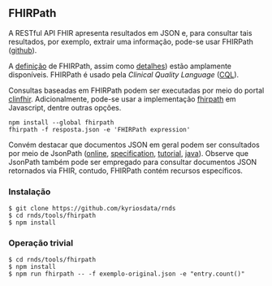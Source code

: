 ## FHIRPath

A RESTful API FHIR apresenta resultados em JSON e, para consultar tais resultados, por exemplo, extrair uma informação, pode-se usar FHIRPath ([github](https://github.com/HL7/fhirpath)).

A [definição](http://hl7.org/fhirpath/) de FHIRPath, assim como [detalhes](https://github.com/HL7/FHIRPath/blob/master/spec/index.adoc)) estão amplamente disponíveis. FHIRPath é usado pela _Clinical Quality Language_ ([CQL](https://cql.hl7.org/index.html)).

Consultas baseadas em FHIRPath podem ser executadas por meio do portal [clinfhir](http://clinfhir.com). Adicionalmente, pode-se usar a implementação [fhirpath](https://github.com/HL7/fhirpath.js) em Javascript, dentre outras opções.

```shell
npm install --global fhirpath
fhirpath -f resposta.json -e 'FHIRPath expression'
```

Convém destacar que documentos JSON em geral podem ser consultados por meio de JsonPath ([online](https://jsonpath.com/), [specification](https://goessner.net/articles/JsonPath/), [tutorial](https://www.baeldung.com/guide-to-jayway-jsonpath), [java](https://github.com/json-path/JsonPath)). Observe que JsonPath também pode ser empregado para consultar documentos JSON retornados via FHIR, contudo, FHIRPath contém recursos específicos.

### Instalação

```shell
$ git clone https://github.com/kyriosdata/rnds
$ cd rnds/tools/fhirpath
$ npm install
```

### Operação trivial

```shell
$ cd rnds/tools/fhirpath
$ npm install
$ npm run fhirpath -- -f exemplo-original.json -e "entry.count()"
```
